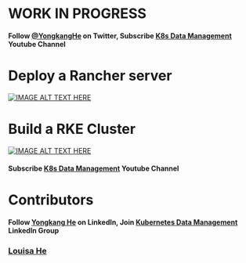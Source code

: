 # WORK IN PROGRESS

#### Follow [@YongkangHe](https://twitter.com/yongkanghe) on Twitter, Subscribe [K8s Data Management](https://www.youtube.com/channel/UCm-sw1b23K-scoVSCDo30YQ?sub_confirmation=1) Youtube Channel

# Deploy a Rancher server
[![IMAGE ALT TEXT HERE](https://img.youtube.com/vi/AO2LAMZV074/0.jpg)](https://www.youtube.com/watch?v=AO2LAMZV074)

# Build a RKE Cluster
[![IMAGE ALT TEXT HERE](https://img.youtube.com/vi/Z2dLw0_NJ2o&t=3s/0.jpg)](https://www.youtube.com/watch?v=Z2dLw0_NJ2o&t=3s)
#### Subscribe [K8s Data Management](https://www.youtube.com/channel/UCm-sw1b23K-scoVSCDo30YQ?sub_confirmation=1) Youtube Channel

# Contributors
#### Follow [Yongkang He](http://yongkang.cloud) on LinkedIn, Join [Kubernetes Data Management](https://www.linkedin.com/groups/13983251) LinkedIn Group

### [Louisa He](https://www.linkedin.com/in/louisa-he-806631215/)

